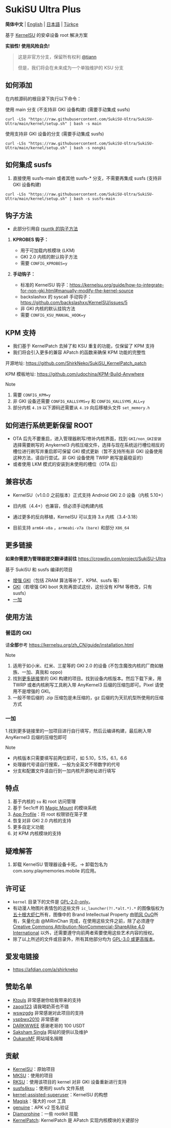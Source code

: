 # SukiSU Ultra Plus

**简体中文** | [English](README-en.md) | [日本語](README-ja.md) | [Türkçe](README-tr.md)

基于 [KernelSU](https://github.com/tiann/KernelSU) 的安卓设备 root 解决方案

**实验性! 使用风险自负!**

> 这是非官方分支，保留所有权利 [@tiann](https://github.com/tiann)
>
> 但是，我们将会在未来成为一个单独维护的 KSU 分支

## 如何添加

在内核源码的根目录下执行以下命令：

使用 main 分支 (不支持非 GKI 设备构建) (需要手动集成 susfs)

```
curl -LSs "https://raw.githubusercontent.com/SukiSU-Ultra/SukiSU-Ultra/main/kernel/setup.sh" | bash -s main
```

使用支持非 GKI 设备的分支 (需要手动集成 susfs)

```
curl -LSs "https://raw.githubusercontent.com/SukiSU-Ultra/SukiSU-Ultra/main/kernel/setup.sh" | bash -s nongki
```

## 如何集成 susfs

1. 直接使用 susfs-main 或者其他 susfs-\* 分支，不需要再集成 susfs (支持非 GKI 设备构建)

```
curl -LSs "https://raw.githubusercontent.com/SukiSU-Ultra/SukiSU-Ultra/main/kernel/setup.sh" | bash -s susfs-main
```

## 钩子方法

- 此部分引用自 [rsuntk 的钩子方法](https://github.com/rsuntk/KernelSU)

1. **KPROBES 钩子：**

   - 用于可加载内核模块 (LKM)
   - GKI 2.0 内核的默认钩子方法
   - 需要 `CONFIG_KPROBES=y`

2. **手动钩子：**
   - 标准的 KernelSU 钩子：https://kernelsu.org/guide/how-to-integrate-for-non-gki.html#manually-modify-the-kernel-source
   - backslashxx 的 syscall 手动钩子：https://github.com/backslashxx/KernelSU/issues/5
   - 非 GKI 内核的默认挂钩方法
   - 需要 `CONFIG_KSU_MANUAL_HOOK=y`

## KPM 支持

- 我们基于 KernelPatch 去掉了和 KSU 重复的功能，仅保留了 KPM 支持
- 我们将会引入更多的兼容 APatch 的函数来确保 KPM 功能的完整性

开源地址: https://github.com/ShirkNeko/SukiSU_KernelPatch_patch

KPM 模板地址: https://github.com/udochina/KPM-Build-Anywhere

> [!Note]
>
> 1. 需要 `CONFIG_KPM=y`
> 2. 非 GKI 设备还需要 `CONFIG_KALLSYMS=y` 和 `CONFIG_KALLSYMS_ALL=y`
> 3. 部分内核 `4.19` 以下源码还需要从 `4.19` 向后移植头文件 `set_memory.h`

## 如何进行系统更新保留 ROOT

- OTA 后先不要重启，进入管理器刷写/修补内核界面，找到 `GKI/non_GKI安装` 选择需要刷写的 Anykernel3 内核压缩文件，选择与现在系统运行槽位相反的槽位进行刷写并重启即可保留 GKI 模式更新（暂不支持所有非 GKI 设备使用这种方法，请自行尝试。非 GKI 设备使用 TWRP 刷写是最稳妥的）
- 或者使用 LKM 模式的安装到未使用的槽位（OTA 后）

## 兼容状态

- KernelSU（v1.0.0 之前版本）正式支持 Android GKI 2.0 设备（内核 5.10+）

- 旧内核（4.4+）也兼容，但必须手动构建内核

- 通过更多的反向移植，KernelSU 可以支持 3.x 内核（3.4-3.18）

- 目前支持 `arm64-v8a` ，`armeabi-v7a (bare)` 和部分 `X86_64`

## 更多链接

**如果你需要为管理器提交翻译请前往** https://crowdin.com/project/SukiSU-Ultra

基于 SukiSU 和 susfs 编译的项目

- [增强 GKI](https://github.com/ShirkNeko/GKI_KernelSU_SUSFS)（包括 ZRAM 算法等补丁、KPM、susfs 等）
- [GKI](https://github.com/MiRinFork/GKI_SukiSU_SUSFS/releases)（若增强 GKI boot 失败再尝试这份，这份没有 KPM 等修改，只有 susfs）
- [一加](https://github.com/ShirkNeko/Action_OnePlus_MKSU_SUSFS)

## 使用方法

### 普适的 GKI

请**全部**参考 https://kernelsu.org/zh_CN/guide/installation.html

> [!Note]
>
> 1. 适用于如小米、红米、三星等的 GKI 2.0 的设备 (不包含魔改内核的厂商如魅族、一加、真我和 oppo)
> 2. 找到[更多链接](#%E6%9B%B4%E5%A4%9A%E9%93%BE%E6%8E%A5)里的 GKI 构建的项目。找到设备内核版本。然后下载下来，用 TWRP 或者内核刷写工具刷入带 AnyKernel3 后缀的压缩包即可。Pixel 请使用不是增强的 GKI。
> 3. 一般不带后缀的 .zip 压缩包是未压缩的，gz 后缀的为天玑机型所使用的压缩方式

### 一加

1.找到更多链接里的一加项目进行自行填写，然后云编译构建，最后刷入带 AnyKernel3 后缀的压缩包即可

> [!Note]
>
> - 内核版本只需要填写前两位即可，如 5.10，5.15，6.1，6.6
> - 处理器代号请自行搜索，一般为全英文不带数字的代号
> - 分支和配置文件请自行到一加内核开源地址进行填写

## 特点

1. 基于内核的 `su` 和 root 访问管理
2. 基于 5ec1cff 的 [Magic Mount](https://github.com/5ec1cff/KernelSU) 的模块系统
3. [App Profile](https://kernelsu.org/guide/app-profile.html)：将 root 权限锁在笼子里
4. 恢复对非 GKI 2.0 内核的支持
5. 更多自定义功能
6. 对 KPM 内核模块的支持

## 疑难解答

1. 卸载 KernelSU 管理器设备卡死。→ 卸载包名为 com.sony.playmemories.mobile 的应用。

## 许可证

- `kernel` 目录下的文件是 [GPL-2.0-only](https://www.gnu.org/licenses/old-licenses/gpl-2.0.en.html)。
- 有动漫人物图片表情包的这些文件 `ic_launcher(?!.*alt.*).*` 的图像版权为[五十根大虾仁](https://space.bilibili.com/370927)所有，图像中的 Brand Intellectual Property 由[明风 OuO](https://space.bilibili.com/274939213)所有，矢量化由 @MiRinChan 完成，在使用这些文件之前，除了必须遵守 [Creative Commons Attribution-NonCommercial-ShareAlike 4.0 International](https://creativecommons.org/licenses/by-nc-sa/4.0/legalcode.txt) 以外，还需要遵守向前两者索要使用这些艺术内容的授权。
- 除了以上所述的文件或目录外，所有其他部分均为 [GPL-3.0 或更高版本](https://www.gnu.org/licenses/gpl-3.0.html)。

## 爱发电链接

- https://afdian.com/a/shirkneko

## 赞助名单

- [Ktouls](https://github.com/Ktouls) 非常感谢你给我带来的支持
- [zaoqi123](https://github.com/zaoqi123) 请我喝奶茶也不错
- [wswzgdg](https://github.com/wswzgdg) 非常感谢对此项目的支持
- [yspbwx2010](https://github.com/yspbwx2010) 非常感谢
- [DARKWWEE](https://github.com/DARKWWEE) 感谢老哥的 100 USDT
- [Saksham Singla](https://github.com/TypeFlu) 网站的提供以及维护
- [OukaroMF](https://github.com/OukaroMF) 网站域名捐赠

## 贡献

- [KernelSU](https://github.com/tiann/KernelSU)：原始项目
- [MKSU](https://github.com/5ec1cff/KernelSU)：使用的项目
- [RKSU](https://github.com/rsuntk/KernelsU)：使用该项目的 kernel 对非 GKI 设备重新进行支持
- [susfs4ksu](https://gitlab.com/simonpunk/susfs4ksu)：使用的 susfs 文件系统
- [kernel-assisted-superuser](https://git.zx2c4.com/kernel-assisted-superuser/about/)：KernelSU 的构想
- [Magisk](https://github.com/topjohnwu/Magisk)：强大的 root 工具
- [genuine](https://github.com/brevent/genuine/)：APK v2 签名验证
- [Diamorphine](https://github.com/m0nad/Diamorphine)：一些 rootkit 技能
- [KernelPatch](https://github.com/bmax121/KernelPatch): KernelPatch 是 APatch 实现内核模块的关键部分
